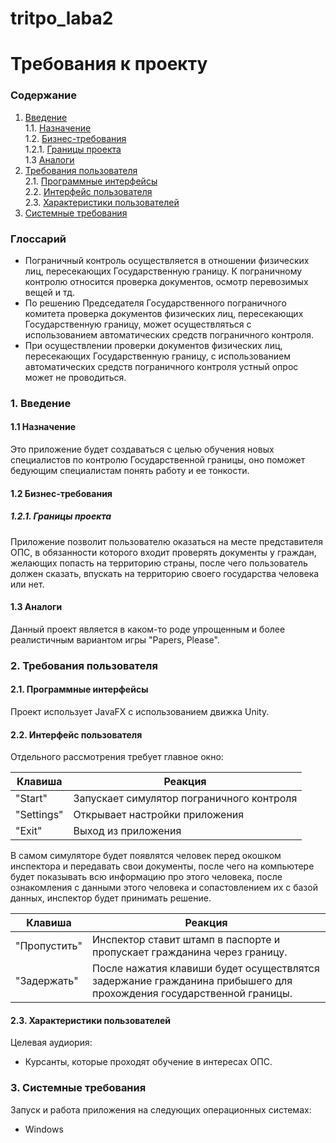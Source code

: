 # tritpo_laba2
# Требования к проекту
### Содержание
1. [Введение](#1) <br>
  1.1. [Назначение](#1.1) <br>
  1.2. [Бизнес-требования](#1.2) <br>
      1.2.1. [Границы проекта](#1.2.1) <br>
  1.3 [Аналоги](#1.3) <br>
2. [Требования пользователя](#2) <br>
  2.1. [Программные интерфейсы](#2.1) <br>
  2.2. [Интерфейс пользователя](#2.2) <br>
  2.3. [Характеристики пользователей](#2.3) <br>
3. [Системные требования](#3.) <br>

### Глоссарий
*	Пограничный контроль осуществляется в отношении физических лиц, пересекающих Государственную границу. К пограничному контролю относится проверка документов, осмотр перевозимых вещей и тд.
*	По решению Председателя Государственного пограничного комитета проверка документов физических лиц, пересекающих Государственную границу, может осуществляться с использованием автоматических средств пограничного контроля.
*	При осуществлении проверки документов физических лиц, пересекающих Государственную границу, с использованием автоматических средств пограничного контроля устный опрос может не проводиться.

  
### 1. Введение <a name="1"></a>
#### 1.1 Назначение <a name="1.1"></a>
Это приложение будет создаваться с целью обучения новых специалистов по контролю Государственной границы, оно поможет бедующим специалистам понять работу и ее тонкости. 

#### 1.2 Бизнес-требования <a name="1.2"></a>
##### 1.2.1. Границы проекта <a name="1.2.1"></a>
Приложение позволит пользователю оказаться на месте представителя ОПС, в обязанности которого входит проверять документы у граждан, желающих попасть на территорию страны, после чего пользователь должен сказать, впускать на территорию своего государства человека или нет.
#### 1.3 Аналоги <a name="1.3"></a>
Данный проект является в каком-то роде упрощенным и более реалистичным вариантом игры "Papers, Please".
### 2. Требования пользователя <a name="2"></a>
#### 2.1. Программные интерфейсы <a name="2.1"></a>
Проект использует JavaFX с использованием движка Unity.
#### 2.2. Интерфейс пользователя <a name="2.2"></a>
Отдельного рассмотрения требует главное окно:

Клавиша | Реакция
--- | ---
"Start" | Запускает симулятор пограничного контроля
"Settings" | Открывает настройки приложения
"Exit" | Выход из приложения

В самом симуляторе будет появлятся человек перед окошком инспектора и передавать свои документы, после чего на компьютере будет показывать всю информацию про этого человека, после ознакомления с данными этого человека и сопастовлением их с базой данных, инспектор будет принимать решение.

Клавиша | Реакция
--- | ---
"Пропустить" | Инспектор ставит штамп в паспорте и пропускает гражданина через границу.
"Задержать" | После нажатия клавиши будет осуществлятся задержание гражданина прибышего для прохождения государственной границы.


#### 2.3. Характеристики пользователей <a name="2.3"></a>
Целевая аудиория:
* Курсанты, которые проходят обучение в интересах ОПС.

### 3. Системные требования <a name="3"></a>
Запуск и работа приложения на следующих операционных системах:
* Windows

